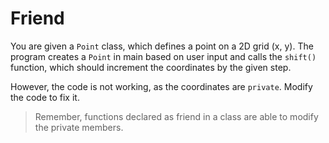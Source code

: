 # Friend

You are given a `Point` class, which defines a point on a 2D grid (x, y).
The program creates a `Point` in main based on user input and calls the `shift()` function, which should increment the coordinates by the given step.

However, the code is not working, as the coordinates are `private`. Modify the code to fix it.

>Remember, functions declared as friend in a class are able to modify the private members.